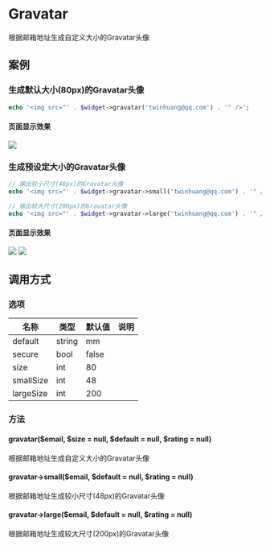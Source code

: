 Gravatar
========

根据邮箱地址生成自定义大小的Gravatar头像

案例
----

### 生成默认大小(80px)的Gravatar头像
```php
echo '<img src="' . $widget->gravatar('twinhuang@qq.com') . '" />';
```

#### 页面显示效果
<img src="http://www.gravatar.com/avatar/0a9990183df83793208efa067136f8d3?s=80&d=mm" />

### 生成预设定大小的Gravatar头像
```php
// 输出较小尺寸(48px)的Gravatar头像
echo '<img src="' . $widget->gravatar->small('twinhuang@qq.com') . '" />';

// 输出较大尺寸(200px)的Gravatar头像
echo '<img src="' . $widget->gravatar->large('twinhuang@qq.com') . '" />';
```

#### 页面显示效果
<img src="http://www.gravatar.com/avatar/0a9990183df83793208efa067136f8d3?s=48&d=mm" />
<img src="http://www.gravatar.com/avatar/0a9990183df83793208efa067136f8d3?s=200&d=mm" />

调用方式
--------

### 选项

名称      | 类型   | 默认值 | 说明
----------|--------|--------|------
default   | string | mm     | 
secure    | bool   | false  |
size      | int    | 80     |
smallSize | int    | 48     |
largeSize | int    | 200    |

### 方法

#### gravatar($email, $size = null, $default = null, $rating = null)
根据邮箱地址生成自定义大小的Gravatar头像

#### gravatar->small($email, $default = null, $rating = null)
根据邮箱地址生成较小尺寸(48px)的Gravatar头像

#### gravatar->large($email, $default = null, $rating = null)
根据邮箱地址生成较大尺寸(200px)的Gravatar头像